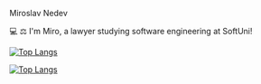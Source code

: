 Miroslav Nedev

💻 ⚖ I'm Miro, a lawyer studying software engineering at SoftUni!





[![Top Langs](https://github-readme-stats.vercel.app/api/top-langs/?username=pylapp&layout=donut&langs_count=6&theme=dark)](https://github.com/Nedev-Miroslav/github-readme-stats)



[![Top Langs](https://github-readme-stats.vercel.app/api?username=pylapp&show_icons=true&include_all_commits=true&theme=dark&layout=compact&rank_icon=github)](https://github.com/Nedev-Miroslav/github-readme-stats)



